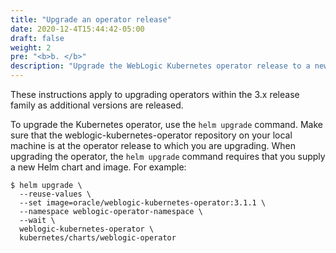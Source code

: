 ```yaml
---
title: "Upgrade an operator release"
date: 2020-12-4T15:44:42-05:00
draft: false
weight: 2
pre: "<b>b. </b>"
description: "Upgrade the WebLogic Kubernetes operator release to a newer version."
---
```


These instructions apply to upgrading operators within the 3.x release family
as additional versions are released.

To upgrade the Kubernetes operator, use the `helm upgrade` command. Make sure that the weblogic-kubernetes-operator repository on your local machine is at the operator release to which you are upgrading. When upgrading the operator, the `helm upgrade` command requires that you supply a new Helm chart and image. For example:

```
$ helm upgrade \
  --reuse-values \
  --set image=oracle/weblogic-kubernetes-operator:3.1.1 \
  --namespace weblogic-operator-namespace \
  --wait \
  weblogic-kubernetes-operator \
  kubernetes/charts/weblogic-operator
```
